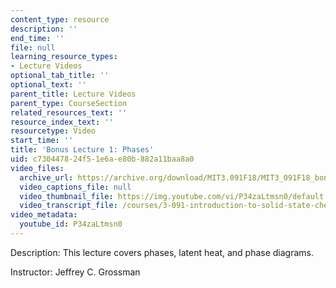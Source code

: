 ```yaml
---
content_type: resource
description: ''
end_time: ''
file: null
learning_resource_types:
- Lecture Videos
optional_tab_title: ''
optional_text: ''
parent_title: Lecture Videos
parent_type: CourseSection
related_resources_text: ''
resource_index_text: ''
resourcetype: Video
start_time: ''
title: 'Bonus Lecture 1: Phases'
uid: c7304478-24f5-1e6a-e80b-882a11baa8a0
video_files:
  archive_url: https://archive.org/download/MIT3.091F18/MIT3_091F18_bonus_lec01_300k.mp4
  video_captions_file: null
  video_thumbnail_file: https://img.youtube.com/vi/P34zaLtmsn0/default.jpg
  video_transcript_file: /courses/3-091-introduction-to-solid-state-chemistry-fall-2018/8e2ce18a6f340acec85147a0ddb4b65f_nsQ-li8CO2M.pdf
video_metadata:
  youtube_id: P34zaLtmsn0
---
```


Description: This lecture covers phases, latent heat, and phase diagrams.

Instructor: Jeffrey C. Grossman



